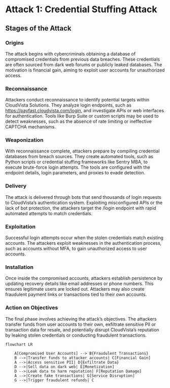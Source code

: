 # Attack 1: Credential Stuffing Attack
##

##  Stages of the Attack


### Origins
The attack begins with cybercriminals obtaining a database of compromised credentials from previous data breaches. These credentials are often sourced from dark web forums or publicly leaked databases. The motivation is financial gain, aiming to exploit user accounts for unauthorized access.

### Reconnaissance
Attackers conduct reconnaissance to identify potential targets within CloudVista Solutions. They analyze login endpoints, such as https://payfast.cloudvista.com/login, and investigate APIs or web interfaces for authentication. Tools like Burp Suite or custom scripts may be used to detect weaknesses, such as the absence of rate limiting or ineffective CAPTCHA mechanisms.

### Weaponization
With reconnaissance complete, attackers prepare by compiling credential databases from breach sources. They create automated tools, such as Python scripts or credential stuffing frameworks like Sentry MBA, to execute brute-force login attempts. The tools are configured with the endpoint details, login parameters, and proxies to evade detection.

### Delivery
The attack is delivered through bots that send thousands of login requests to CloudVista’s authentication system. Exploiting misconfigured APIs or the lack of bot protection, the attackers target the /login endpoint with rapid automated attempts to match credentials.

### Exploitation
Successful login attempts occur when the stolen credentials match existing accounts. The attackers exploit weaknesses in the authentication process, such as accounts without MFA, to gain unauthorized access to user accounts.

### Installation
Once inside the compromised accounts, attackers establish persistence by updating recovery details like email addresses or phone numbers. This ensures legitimate users are locked out. Attackers may also create fraudulent payment links or transactions tied to their own accounts.

### Action on Objectives
The final phase involves achieving the attack’s objectives. The attackers transfer funds from user accounts to their own, exfiltrate sensitive PII or transaction data for resale, and potentially disrupt CloudVista’s reputation by leaking stolen credentials or conducting fraudulent transactions.

```mermaid
flowchart LR

    A[Compromised User Accounts] --> B{Fraudulent Transactions}
    B -->|Transfer funds to attacker accounts| C[Financial Gain]
    A -->|Access sensitive PII| D{Exfiltrate Data}
    D -->|Sell data on dark web| E[Monetization]
    D -->|Leak data to harm reputation| F[Reputation Damage]
    A -->|Create fake transactions| G[Service Disruption]
    G -->|Trigger fraudulent refunds| C
